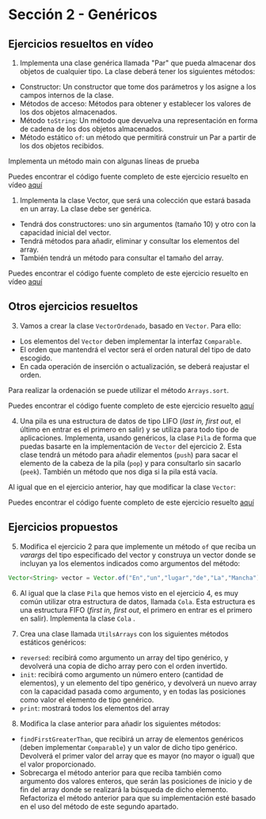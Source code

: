 
# Sección 2 - Genéricos

## Ejercicios resueltos en vídeo

1. Implementa una clase genérica llamada "Par" que pueda almacenar dos objetos de cualquier tipo. La clase deberá tener los siguientes métodos:

- Constructor: Un constructor que tome dos parámetros y los asigne a los campos internos de la clase.
- Métodos de acceso: Métodos para obtener y establecer los valores de los dos objetos almacenados.
- Método `toString`: Un método que devuelva una representación en forma de cadena de los dos objetos almacenados.
- Método estático `of`: un método que permitirá construir un Par a partir de los dos objetos recibidos.

Implementa un método main con algunas líneas de prueba

Puedes encontrar el código fuente completo de este ejercicio resuelto en vídeo [aquí](../../Ejemplos/02.6_Ejercicio01/)

1. Implementa la clase Vector, que será una colección que estará basada en un array. La clase debe ser genérica.
- Tendrá dos constructores: uno sin argumentos (tamaño 10) y otro con la capacidad inicial del vector.
- Tendrá métodos para añadir, eliminar y consultar los elementos del array.
- También tendrá un método para consultar el tamaño del array.

Puedes encontrar el código fuente completo de este ejercicio resuelto en vídeo [aquí](../../Ejemplos/02.7_Ejercicio02)


## Otros ejercicios resueltos

3. Vamos a crear la clase `VectorOrdenado`, basado en `Vector`. Para ello:
- Los elementos del `Vector` deben implementar la interfaz `Comparable`.
- El orden que mantendrá el vector será el orden natural del tipo de dato escogido.
- En cada operación de inserción o actualización, se deberá reajustar el orden.

Para realizar la ordenación se puede utilizar el método `Arrays.sort`.

Puedes encontrar el código fuente completo de este ejercicio resuelto [aquí](./S2E3/)

4. Una pila es una estructura de datos de tipo LIFO (_last in, first out_, el último en entrar es el primero en salir) y se utiliza para todo tipo de aplicaciones. Implementa, usando genéricos, la clase `Pila` de forma que puedas basarte en la implementación de `Vector` del ejercicio 2. Esta clase tendrá un método para añadir elementos (`push`) para sacar el elemento de la cabeza de la pila (`pop`) y para consultarlo sin sacarlo (`peek`). También un método que nos diga si la pila está vacía.

Al igual que en el ejercicio anterior, hay que modificar la clase `Vector`:

Puedes encontrar el código fuente completo de este ejercicio resuelto [aquí](./S2E4/)


## Ejercicios propuestos

5. Modifica el ejercicio 2 para que implemente un método `of` que reciba un _varargs_ del tipo especificado del vector y construya un vector donde se incluyan ya los elementos indicados como argumentos del método:

```java
Vector<String> vector = Vector.of("En","un","lugar","de","La","Mancha");
```

6. Al igual que la clase `Pila` que hemos visto en el ejercicio 4, es muy común utilizar otra estructura de datos, llamada `Cola`. Esta estructura es una estructura FIFO (_first in, first out_, el primero en entrar es el primero en salir). Implementa la clase `Cola` .

7. Crea una clase llamada `UtilsArrays` con los siguientes métodos estáticos genéricos:

- `reversed`: recibirá como argumento un array del tipo genérico, y devolverá una copia de dicho array pero con el orden invertido.
- `init`: recibirá como argumento un número entero (cantidad de elementos), y un elemento del tipo genérico, y devolverá un nuevo array con la capacidad pasada como argumento, y en todas las posiciones como valor el elemento de tipo genérico.
- `print`: mostrará todos los elementos del array

8. Modifica la clase anterior para añadir los siguientes métodos:

- `findFirstGreaterThan`, que recibirá un array de elementos genéricos (deben implementar `Comparable`) y un valor de dicho tipo genérico. Devolverá el primer valor del array que es mayor (no mayor o igual) que el valor proporcionado.
- Sobrecarga el método anterior para que reciba también como argumento dos valores enteros, que serán las posiciones de inicio y de fin del array donde se realizará la búsqueda de dicho elemento. Refactoriza el método anterior para que su implementación esté basado en el uso del método de este segundo apartado.

